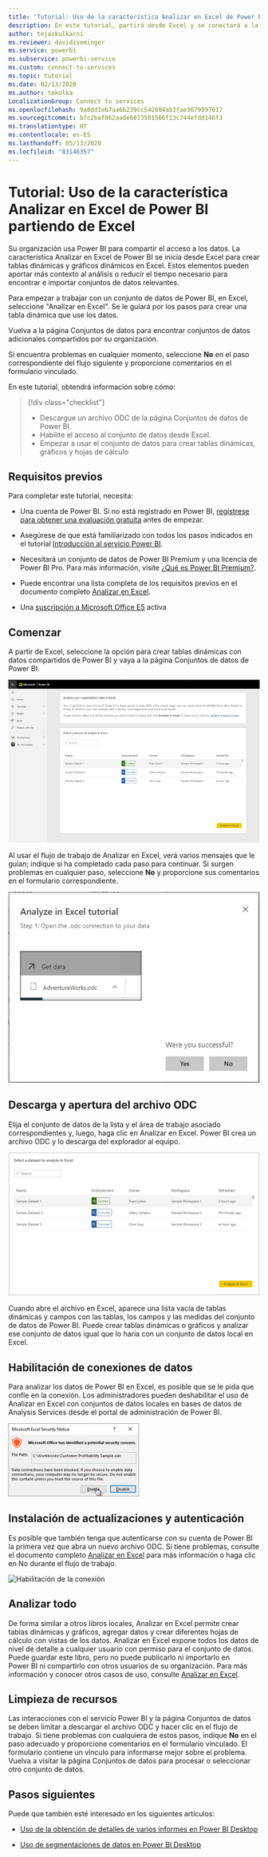 ```yaml
---
title: 'Tutorial: Uso de la característica Analizar en Excel de Power BI partiendo de Excel'
description: En este tutorial, partirá desde Excel y se conectará a la página Conjuntos de datos de Power BI para importar conjuntos de datos en Excel.
author: tejaskulkarni
ms.reviewer: davidiseminger
ms.service: powerbi
ms.subservice: powerbi-service
ms.custom: connect-to-services
ms.topic: tutorial
ms.date: 02/13/2020
ms.author: tekulka
LocalizationGroup: Connect to services
ms.openlocfilehash: 9a8dd1eb7aa6b239cc542884ab3fae3679997017
ms.sourcegitcommit: bfc2baf862aade6873501566f13c744efdd146f3
ms.translationtype: HT
ms.contentlocale: es-ES
ms.lasthandoff: 05/13/2020
ms.locfileid: "83146357"
---
```

# <a name="tutorial-use-power-bi-analyze-in-excel-starting-in-excel"></a>Tutorial: Uso de la característica Analizar en Excel de Power BI partiendo de Excel

Su organización usa Power BI para compartir el acceso a los datos. La característica Analizar en Excel de Power BI se inicia desde Excel para crear tablas dinámicas y gráficos dinámicos en Excel. Estos elementos pueden aportar más contexto al análisis o reducir el tiempo necesario para encontrar e importar conjuntos de datos relevantes.

Para empezar a trabajar con un conjunto de datos de Power BI, en Excel, seleccione "Analizar en Excel". Se le guiará por los pasos para crear una tabla dinámica que use los datos.  

Vuelva a la página Conjuntos de datos para encontrar conjuntos de datos adicionales compartidos por su organización.

Si encuentra problemas en cualquier momento, seleccione **No** en el paso correspondiente del flujo siguiente y proporcione comentarios en el formulario vinculado.  

En este tutorial, obtendrá información sobre cómo:

> [!div class="checklist"]
> * Descargue un archivo ODC de la página Conjuntos de datos de Power BI.
> * Habilite el acceso al conjunto de datos desde Excel.
> * Empezar a usar el conjunto de datos para crear tablas dinámicas, gráficos y hojas de cálculo

## <a name="prerequisites"></a>Requisitos previos

Para completar este tutorial, necesita:

* Una cuenta de Power BI. Si no está registrado en Power BI, [regístrese para obtener una evaluación gratuita](https://app.powerbi.com/signupredirect?pbi_source=web) antes de empezar.

* Asegúrese de que está familiarizado con todos los pasos indicados en el tutorial [Introducción al servicio Power BI](https://docs.microsoft.com/power-bi/service-get-started).

* Necesitará un conjunto de datos de Power BI Premium y una licencia de Power BI Pro. Para más información, visite [¿Qué es Power BI Premium?](https://docs.microsoft.com/power-bi/service-premium-what-is).

* Puede encontrar una lista completa de los requisitos previos en el documento completo [Analizar en Excel](https://docs.microsoft.com/power-bi/service-analyze-in-excel#requirements).

* Una [suscripción a Microsoft Office E5](https://www.microsoft.com/microsoft-365/business/office-365-enterprise-e5-business-software?activetab=pivot%3aoverviewtab) activa

## <a name="get-started"></a>Comenzar

A partir de Excel, seleccione la opción para crear tablas dinámicas con datos compartidos de Power BI y vaya a la página Conjuntos de datos de Power BI.

![Página Conjuntos de datos](media/service-tutorial-analyze-in-excel/tutorial-analyze-in-excel-01.png)

Al usar el flujo de trabajo de Analizar en Excel, verá varios mensajes que le guían; indique si ha completado cada paso para continuar. Si surgen problemas en cualquier paso, seleccione **No** y proporcione sus comentarios en el formulario correspondiente.

![Instrucciones del flujo de trabajo](media/service-tutorial-analyze-in-excel/tutorial-analyze-in-excel-02.png)

## <a name="download-and-open-the-odc-file"></a>Descarga y apertura del archivo ODC

Elija el conjunto de datos de la lista y el área de trabajo asociado correspondientes y, luego, haga clic en Analizar en Excel. Power BI crea un archivo ODC y lo descarga del explorador al equipo.

![Selección del conjunto de datos](media/service-tutorial-analyze-in-excel/tutorial-analyze-in-excel-03.png)

Cuando abre el archivo en Excel, aparece una lista vacía de tablas dinámicas y campos con las tablas, los campos y las medidas del conjunto de datos de Power BI. Puede crear tablas dinámicas o gráficos y analizar ese conjunto de datos igual que lo haría con un conjunto de datos local en Excel.

## <a name="enable-data-connections"></a>Habilitación de conexiones de datos

Para analizar los datos de Power BI en Excel, es posible que se le pida que confíe en la conexión. Los administradores pueden deshabilitar el uso de Analizar en Excel con conjuntos de datos locales en bases de datos de Analysis Services desde el portal de administración de Power BI.

![Habilitación de la conexión](media/service-tutorial-analyze-in-excel/tutorial-analyze-in-excel-04.png)

## <a name="install-updates-and-authenticate"></a>Instalación de actualizaciones y autenticación

Es posible que también tenga que autenticarse con su cuenta de Power BI la primera vez que abra un nuevo archivo ODC.  Si tiene problemas, consulte el documento completo [Analizar en Excel](https://docs.microsoft.com/power-bi/service-analyze-in-excel#sign-in-to-power-bi ) para más información o haga clic en No durante el flujo de trabajo.

![Habilitación de la conexión](media/service-tutorial-analyze-in-excel/tutorial-analyze-in-excel-05.png)

## <a name="analyze-away"></a>Analizar todo

De forma similar a otros libros locales, Analizar en Excel permite crear tablas dinámicas y gráficos, agregar datos y crear diferentes hojas de cálculo con vistas de los datos. Analizar en Excel expone todos los datos de nivel de detalle a cualquier usuario con permiso para el conjunto de datos. Puede guardar este libro, pero no puede publicarlo ni importarlo en Power BI ni compartirlo con otros usuarios de su organización. Para más información y conocer otros casos de uso, consulte [Analizar en Excel](https://docs.microsoft.com/power-bi/service-analyze-in-excel#analyze-away).

## <a name="clean-up-resources"></a>Limpieza de recursos

Las interacciones con el servicio Power BI y la página Conjuntos de datos se deben limitar a descargar el archivo ODC y hacer clic en el flujo de trabajo. Si tiene problemas con cualquiera de estos pasos, indique **No** en el paso adecuado y proporcione comentarios en el formulario vinculado. El formulario contiene un vínculo para informarse mejor sobre el problema. Vuelva a visitar la página Conjuntos de datos para procesar o seleccionar otro conjunto de datos.

## <a name="next-steps"></a>Pasos siguientes

Puede que también esté interesado en los siguientes artículos:

* [Uso de la obtención de detalles de varios informes en Power BI Desktop](https://docs.microsoft.com/power-bi/desktop-cross-report-drill-through)

* [Uso de segmentaciones de datos en Power BI Desktop](https://docs.microsoft.com/power-bi/visuals/power-bi-visualization-slicers)

